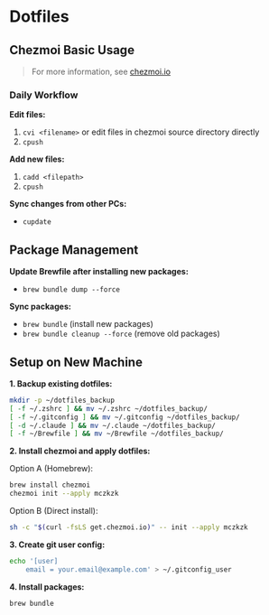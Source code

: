 # Dotfiles

## Chezmoi Basic Usage

> For more information, see [chezmoi.io](https://www.chezmoi.io/)

### Daily Workflow

**Edit files:**
1. `cvi <filename>` or edit files in chezmoi source directory directly
2. `cpush`

**Add new files:**
1. `cadd <filepath>`
2. `cpush`

**Sync changes from other PCs:**
- `cupdate`

## Package Management

**Update Brewfile after installing new packages:**
- `brew bundle dump --force`

**Sync packages:**
- `brew bundle` (install new packages)
- `brew bundle cleanup --force` (remove old packages)

## Setup on New Machine

**1. Backup existing dotfiles:**
```bash
mkdir -p ~/dotfiles_backup
[ -f ~/.zshrc ] && mv ~/.zshrc ~/dotfiles_backup/
[ -f ~/.gitconfig ] && mv ~/.gitconfig ~/dotfiles_backup/
[ -d ~/.claude ] && mv ~/.claude ~/dotfiles_backup/
[ -f ~/Brewfile ] && mv ~/Brewfile ~/dotfiles_backup/
```

**2. Install chezmoi and apply dotfiles:**

Option A (Homebrew):
```bash
brew install chezmoi
chezmoi init --apply mczkzk
```

Option B (Direct install):
```bash
sh -c "$(curl -fsLS get.chezmoi.io)" -- init --apply mczkzk
```

**3. Create git user config:**
```bash
echo '[user]
	email = your.email@example.com' > ~/.gitconfig_user
```

**4. Install packages:**
```bash
brew bundle
```